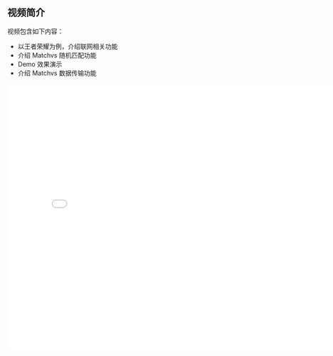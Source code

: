 ## 视频简介

视频包含如下内容：

- 以王者荣耀为例，介绍联网相关功能
- 介绍 Matchvs 随机匹配功能
- Demo 效果演示  
- 介绍 Matchvs 数据传输功能

<div style="text-align: center">  

<iframe style="width: 800px;height: 600px;" src="//player.bilibili.com/player.html?aid=22031839&cid=36414702&page=2" scrolling="no" border="0" frameborder="no" framespacing="0" allowfullscreen="true"> </iframe>

</div>


